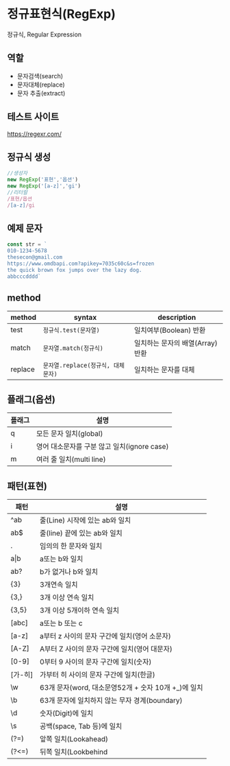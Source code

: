 # 정규표현식(RegExp)

정규식, Regular Expression

## 역할

- 문자검색(search)
- 문자대체(replace)
- 문자 추출(extract)

## 테스트 사이트 

https://regexr.com/

## 정규식 생성

```js
//생성자
new RegExp('표현','옵션')
new RegExp('[a-z]','gi')
//리터럴
/표현/옵션
/[a-z]/gi
```

## 예제 문자 

```js
const str = `
010-1234-5678
thesecon@gmail.com
https://www.omdbapi.com?apikey=7035c60c&s=frozen
the quick brown fox jumps over the lazy dog.
abbcccdddd`
```

## method

method|syntax|description
--|--|--
test | `정규식.test(문자열)` | 일치여부(Boolean) 반환
match | `문자열.match(정규식)`| 일치하는 문자의 배열(Array) 반환
replace | `문자열.replace(정규식, 대체문자)` | 일치하는 문자를 대체

## 플래그(옵션)

플래그 | 설명
--|--
q| 모든 문자 일치(global)
i| 영어 대소문자를 구분 않고 일치(ignore case)
m| 여러 줄 일치(multi line)

## 패턴(표현)

패턴 | 설명
-- | --
^ab | 줄(Line) 시작에 있는 ab와 일치
ab$ | 줄(line) 끝에 있는 ab와 일치
. | 임의의 한 문자와 일치
a\|b | a또는 b와 일치
ab? | b가 없거나 b와 일치
{3}| 3개연속 일치
{3,}|3개 이상 연속 일치
{3,5}|3개 이상 5개이하 연속 일치 
[abc]| a또는 b 또는 c
[a-z]| a부터 z 사이의 문자 구간에 일치(영어 소문자)
[A-Z]| A부터 Z 사이의 문자 구간에 일치(영어 대문자)
[0-9]| 0부터 9 사이의 문자 구간에 일치(숫자)
[가-히]| 가부터 히 사이의 문자 구간에 일치(한글)
\w | 63개 문자(word, 대소문영52개 + 숫자 10개 +_)에 일치
\b | 63개 문자에 일치하지 않는 무자 경계(boundary)
\d | 숫자(Digit)에 일치
\s | 공백(space, Tab 등)에 일치
(?=)| 앞쪽 일치(Lookahead)
(?<=)| 뒤쪽 일치(Lookbehind